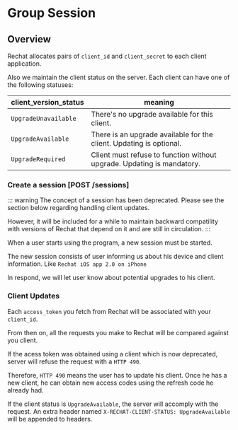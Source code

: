 # Group Session

## Overview

Rechat allocates pairs of `client_id` and `client_secret` to each client application.

Also we maintain the client status on the server. Each client can have one of the following statuses:

client_version_status | meaning
--------------------- | -----------------------------------------------
`UpgradeUnavailable`  | There's no upgrade available for this client.
`UpgradeAvailable`    | There is an upgrade available for the client.   Updating is optional.
`UpgradeRequired`     | Client must refuse to function without upgrade. Updating is mandatory.


### Create a session [POST /sessions]

::: warning
  The concept of a session has been deprecated.
  Please see the section below regarding handling client updates.

  However, it will be included for a while to maintain backward compatility with
  versions of Rechat that depend on it and are still in circulation.
:::

When a user starts using the program, a new session must be started.

The new session consists of user informing us about his device and client information.
Like `Rechat iOS app 2.0 on iPhone`

In respond, we will let user know about potential upgrades to his client.

<!-- include(tests/session/create.md) -->

### Client Updates

Each `access_token` you fetch from Rechat will be associated with your `client_id`.

From then on, all the requests you make to Rechat will be compared against you client.

If the acess token was obtained using a client which is now deprecated,
server will refuse the request with a `HTTP 490`.

Therefore, `HTTP 490` means the user has to update his client.
Once he has a new client, he can obtain new access codes using the refresh code he already had.

If the client status is `UpgradeAvailable`, the server will accomply with the request.
An extra header named `X-RECHAT-CLIENT-STATUS: UpgradeAvailable` will be appended to headers.